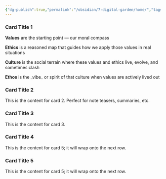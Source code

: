```yaml
---
{"dg-publish":true,"permalink":"/obsidian/7-digital-garden/home/","tags":["gardenEntry"],"created":"2025-08-10T15:39:37.205+01:00","updated":"2025-08-10T23:01:45.124+01:00"}
---
```


<div class="card-grid">
  <div class="card featured">
    <h3>Card Title 1</h3>
	 <p><b>Values</b> are the starting point — our moral compass</p>
	 <p><b>Ethics</b> is a reasoned map that guides how we apply those values in real situations</p>
	 <p><b>Culture</b> is the social terrain where these values and ethics live, evolve, and sometimes clash</p>
	 <p><b>Ethos</b> is the _vibe_ or spirit of that culture when values are actively lived out</p>
  </div>
  <div class="card">
    <h3>Card Title 2</h3>
    <p>This is the content for card 2. Perfect for note teasers, summaries, etc.</p>
  </div>
  <div class="card">
    <h3>Card Title 3</h3>
    <p>This is the content for card 3.</p>
  </div>
 <div class="card">
    <h3>Card Title 4</h3>
    <p>This is the content for card 5; it will wrap onto the next row.</p>
 </div>
  <div class="card">
    <h3>Card Title 5</h3>
    <p>This is the content for card 5; it will wrap onto the next row.</p>
  </div>
</div>
